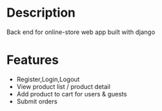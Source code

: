# Description

Back end for online-store web app built with django

# Features

- Register,Login,Logout
- View product list / product detail
- Add product to cart for users & guests
- Submit orders
